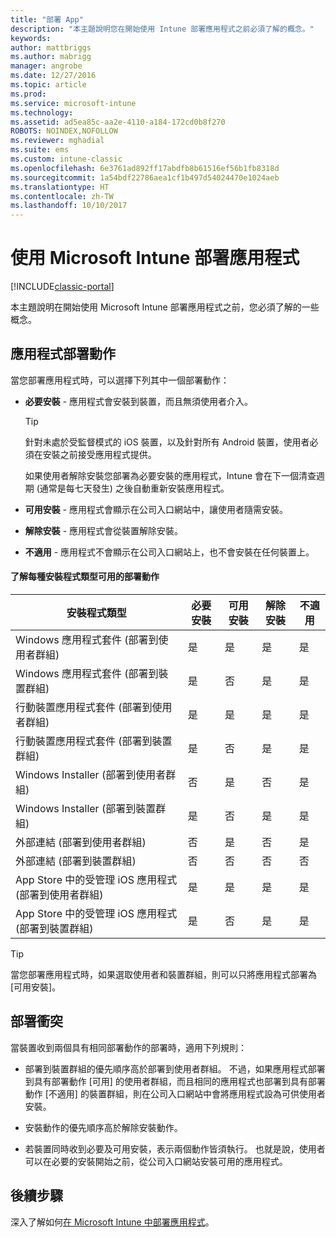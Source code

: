 ```yaml
---
title: "部署 App"
description: "本主題說明您在開始使用 Intune 部署應用程式之前必須了解的概念。"
keywords: 
author: mattbriggs
ms.author: mabrigg
manager: angrobe
ms.date: 12/27/2016
ms.topic: article
ms.prod: 
ms.service: microsoft-intune
ms.technology: 
ms.assetid: ad5ea85c-aa2e-4110-a184-172cd0b8f270
ROBOTS: NOINDEX,NOFOLLOW
ms.reviewer: mghadial
ms.suite: ems
ms.custom: intune-classic
ms.openlocfilehash: 6e3761ad892ff17abdfb8b61516ef56b1fb8318d
ms.sourcegitcommit: 1a54bdf22786aea1cf1b497d54024470e1024aeb
ms.translationtype: HT
ms.contentlocale: zh-TW
ms.lasthandoff: 10/10/2017
---
```

# <a name="deploy-apps-with-microsoft-intune"></a>使用 Microsoft Intune 部署應用程式

[!INCLUDE[classic-portal](../includes/classic-portal.md)]

本主題說明在開始使用 Microsoft Intune 部署應用程式之前，您必須了解的一些概念。


## <a name="app-deployment-actions"></a>應用程式部署動作
當您部署應用程式時，可以選擇下列其中一個部署動作：

-   **必要安裝** - 應用程式會安裝到裝置，而且無須使用者介入。

    > [!TIP]
    > 針對未處於受監督模式的 iOS 裝置，以及針對所有 Android 裝置，使用者必須在安裝之前接受應用程式提供。
    >
    >  如果使用者解除安裝您部署為必要安裝的應用程式，Intune 會在下一個清查週期 (通常是每七天發生) 之後自動重新安裝應用程式。

-   **可用安裝** - 應用程式會顯示在公司入口網站中，讓使用者隨需安裝。

-   **解除安裝** - 應用程式會從裝置解除安裝。

-   **不適用** - 應用程式不會顯示在公司入口網站上，也不會安裝在任何裝置上。

#### <a name="understand-which-deployment-actions-are-available-for-each-installer-type"></a>了解每種安裝程式類型可用的部署動作

|安裝程式類型|必要安裝|可用安裝|解除安裝|不適用|
|------------------|--------------------|---------------------|-------------|------------------|
|Windows 應用程式套件 (部署到使用者群組)|是|是|是|是|
|Windows 應用程式套件 (部署到裝置群組)|是|否|是|是|
|行動裝置應用程式套件 (部署到使用者群組)|是|是|是|是|
|行動裝置應用程式套件 (部署到裝置群組)|是|否|是|是|
|Windows Installer (部署到使用者群組)|否|是|否|是|
|Windows Installer (部署到裝置群組)|是|否|是|是|
|外部連結 (部署到使用者群組)|否|是|否|是|
|外部連結 (部署到裝置群組)|否|否|否|否|
|App Store 中的受管理 iOS 應用程式 (部署到使用者群組)|是|是|是|是|
|App Store 中的受管理 iOS 應用程式 (部署到裝置群組)|是|否|是|是|
> [!TIP]
> 當您部署應用程式時，如果選取使用者和裝置群組，則可以只將應用程式部署為 [可用安裝]。

## <a name="deployment-conflicts"></a>部署衝突
當裝置收到兩個具有相同部署動作的部署時，適用下列規則：

-   部署到裝置群組的優先順序高於部署到使用者群組。 不過，如果應用程式部署到具有部署動作 [可用] 的使用者群組，而且相同的應用程式也部署到具有部署動作 [不適用] 的裝置群組，則在公司入口網站中會將應用程式設為可供使用者安裝。

-   安裝動作的優先順序高於解除安裝動作。

-   若裝置同時收到必要及可用安裝，表示兩個動作皆須執行。 也就是說，使用者可以在必要的安裝開始之前，從公司入口網站安裝可用的應用程式。


## <a name="next-steps"></a>後續步驟

深入了解如何[在 Microsoft Intune 中部署應用程式](deploy-apps-in-microsoft-intune.md)。
